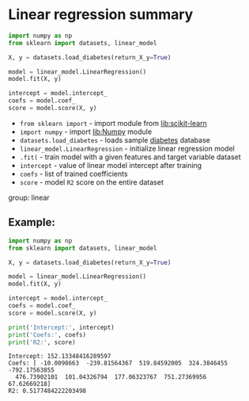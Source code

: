 # Linear regression summary

```python
import numpy as np
from sklearn import datasets, linear_model

X, y = datasets.load_diabetes(return_X_y=True)

model = linear_model.LinearRegression()
model.fit(X, y)

intercept = model.intercept_
coefs = model.coef_
score = model.score(X, y)

```

- `from sklearn import` - import module from [lib:scikit-learn](https://onelinerhub.com/python-scikit-learn/how-to-install-scikit-learn-using-pip)
- `import numpy` - import [lib:Numpy](https://onelinerhub.com/python-numpy/how-to-install-python-numpy-lib) module
- `datasets.load_diabetes` - loads sample [diabetes](https://scikit-learn.org/stable/modules/generated/sklearn.datasets.load_diabetes.html) database
- `linear_model.LinearRegression` - initialize linear regression model
- `.fit(` - train model with a given features and target variable dataset
- `intercept` - value of linear model intercept after training
- `coefs` - list of trained coefficients
- `score` - model `R2` score on the entire dataset

group: linear

## Example: 
```python
import numpy as np
from sklearn import datasets, linear_model

X, y = datasets.load_diabetes(return_X_y=True)

model = linear_model.LinearRegression()
model.fit(X, y)

intercept = model.intercept_
coefs = model.coef_
score = model.score(X, y)

print('Intercept:', intercept)
print('Coefs:', coefs)
print('R2:', score)
```
```
Intercept: 152.13348416289597
Coefs: [ -10.0098663  -239.81564367  519.84592005  324.3846455  -792.17563855
  476.73902101  101.04326794  177.06323767  751.27369956   67.62669218]
R2: 0.5177484222203498

```

